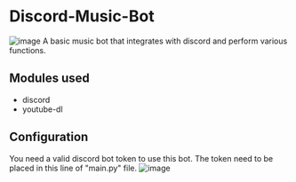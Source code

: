 # Discord-Music-Bot
![image](https://user-images.githubusercontent.com/35624536/163665220-f25d3dce-83f7-4bab-a74c-aeec9534c2ea.png)
A basic music bot that integrates with discord and perform various functions.

## Modules used
- discord
- youtube-dl

## Configuration
You need a valid discord bot token to use this bot.
The token need to be placed in this line of "main.py" file.
![image](https://user-images.githubusercontent.com/35624536/163665356-86a8cebb-3efc-4648-a69d-06579a80b03c.png)

